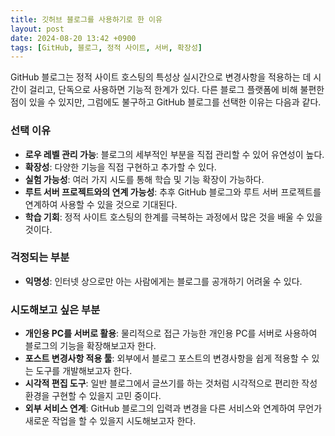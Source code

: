 ```yaml
---
title: 깃허브 블로그를 사용하기로 한 이유
layout: post
date: 2024-08-20 13:42 +0900
tags: [GitHub, 블로그, 정적 사이트, 서버, 확장성]
---
```


GitHub 블로그는 정적 사이트 호스팅의 특성상 실시간으로 변경사항을 적용하는 데 시간이 걸리고, 단독으로 사용하면 기능적 한계가 있다. 다른 블로그 플랫폼에 비해 불편한 점이 있을 수 있지만, 그럼에도 불구하고 GitHub 블로그를 선택한 이유는 다음과 같다.

### 선택 이유
- **로우 레벨 관리 가능**: 블로그의 세부적인 부분을 직접 관리할 수 있어 유연성이 높다.
- **확장성**: 다양한 기능을 직접 구현하고 추가할 수 있다.
- **실험 가능성**: 여러 가지 시도를 통해 학습 및 기능 확장이 가능하다.
- **루트 서버 프로젝트와의 연계 가능성**: 추후 GitHub 블로그와 루트 서버 프로젝트를 연계하여 사용할 수 있을 것으로 기대된다.
- **학습 기회**: 정적 사이트 호스팅의 한계를 극복하는 과정에서 많은 것을 배울 수 있을 것이다.

### 걱정되는 부분
- **익명성**: 인터넷 상으로만 아는 사람에게는 블로그를 공개하기 어려울 수 있다.

### 시도해보고 싶은 부분
- **개인용 PC를 서버로 활용**: 물리적으로 접근 가능한 개인용 PC를 서버로 사용하여 블로그의 기능을 확장해보고자 한다.
- **포스트 변경사항 적용 툴**: 외부에서 블로그 포스트의 변경사항을 쉽게 적용할 수 있는 도구를 개발해보고자 한다.
- **시각적 편집 도구**: 일반 블로그에서 글쓰기를 하는 것처럼 시각적으로 편리한 작성 환경을 구현할 수 있을지 고민 중이다.
- **외부 서비스 연계**: GitHub 블로그의 입력과 변경을 다른 서비스와 연계하여 무언가 새로운 작업을 할 수 있을지 시도해보고자 한다.